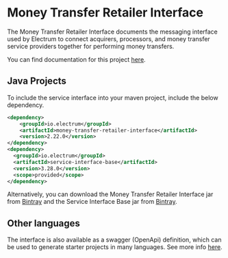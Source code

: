 # Money Transfer Retailer Interface

The Money Transfer Retailer Interface documents the messaging interface used by Electrum to connect acquirers, processors, and money transfer service providers together for performing money transfers.

You can find documentation for this project [here](https://electrumpayments.github.io/money-transfer-retailer-interface-docs/).

## Java Projects

To include the service interface into your maven project, include the below dependency.

```xml
<dependency>
    <groupId>io.electrum</groupId>
    <artifactId>money-transfer-retailer-interface</artifactId>
    <version>2.22.0</version>
</dependency>
<dependency>
  <groupId>io.electrum</groupId>
  <artifactId>service-interface-base</artifactId>
  <version>3.28.0</version>
  <scope>provided</scope>
</dependency>
```

Alternatively, you can download the Money Transfer Retailer Interface jar from [Bintray](https://bintray.com/electrumpayments/java-open-source/money-transfer-retailer-interface) and the Service Interface Base jar from [Bintray](https://bintray.com/electrumpayments/java-open-source/service-interface-base).

## Other languages

The interface is also available as a swagger (OpenApi) definition, which can be used to generate starter projects in many languages. See more info [here](https://electrumpayments.github.io/money-transfer-retailer-interface-docs/specification/swagger).
